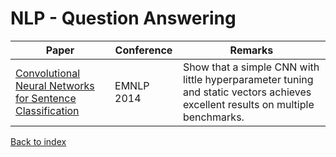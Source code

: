 # NLP - Question Answering
|Paper|Conference|Remarks
|--|--|--|
|[Convolutional Neural Networks for Sentence Classification](https://www.aclweb.org/anthology/D14-1181)|EMNLP 2014|Show that a simple CNN with little hyperparameter tuning and static vectors achieves excellent results on multiple benchmarks.|


[Back to index](../README.md)

<!--stackedit_data:
eyJoaXN0b3J5IjpbLTgxMzMwNzMxOV19
-->